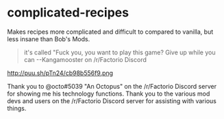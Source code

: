 # complicated-recipes
Makes recipes more complicated and difficult to compared to vanilla, but less insane than Bob's Mods.

>it's called "Fuck you, you want to play this game? Give up while you can --Kangamooster on /r/Factorio Discord

http://puu.sh/pTn24/cb98b556f9.png

Thank you to @octo#5039 "An Octopus" on the /r/Factorio Discord server for showing me his technology functions.
Thank you to the various mod devs and users on the /r/Factorio Discord server for assisting with various things.
